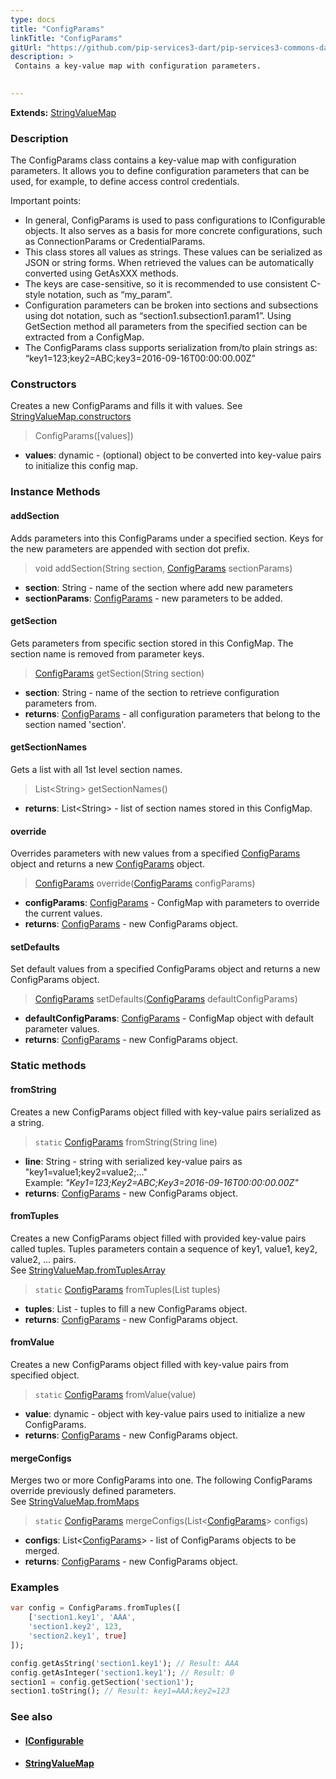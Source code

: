 ```yaml
---
type: docs
title: "ConfigParams"
linkTitle: "ConfigParams"
gitUrl: "https://github.com/pip-services3-dart/pip-services3-commons-dart"
description: > 
 Contains a key-value map with configuration parameters. 

  
---
```


**Extends:** [StringValueMap](../../data/string_value_map)

### Description
The ConfigParams class contains a key-value map with configuration parameters. It allows you to define configuration parameters that can be used, for example, to define access control credentials.  

Important points:   
- In general, ConfigParams is used to pass configurations to IConfigurable objects. It also serves as a basis for more concrete configurations, such as ConnectionParams or CredentialParams. 
- This class stores all values as strings. These values can be serialized as JSON or string forms. When retrieved the values can be automatically converted using GetAsXXX methods.
- The keys are case-sensitive, so it is recommended to use consistent C-style notation, such as “my_param”.
- Configuration parameters can be broken into sections and subsections using dot notation, such as “section1.subsection1.param1”. Using GetSection method all parameters from the specified section can be extracted from a ConfigMap.
- The ConfigParams class supports serialization from/to plain strings as: “key1=123;key2=ABC;key3=2016-09-16T00:00:00.00Z”


### Constructors
Creates a new ConfigParams and fills it with values.
See [StringValueMap.constructors](../../data/string_value_map/#constructors)

> ConfigParams([values])

- **values**: dynamic - (optional) object to be converted into key-value pairs to initialize this config map.

### Instance Methods  

#### addSection
Adds parameters into this ConfigParams under a specified section.
Keys for the new parameters are appended with section dot prefix.

> void addSection(String section, [ConfigParams]() sectionParams)

- **section**: String - name of the section where add new parameters
- **sectionParams**: [ConfigParams]() - new parameters to be added.


#### getSection
Gets parameters from specific section stored in this ConfigMap.
The section name is removed from parameter keys.

> [ConfigParams]() getSection(String section)

- **section**: String - name of the section to retrieve configuration parameters from.
- **returns**: [ConfigParams]() - all configuration parameters that belong to the section named 'section'. 

#### getSectionNames
Gets a list with all 1st level section names.

> List\<String\> getSectionNames()

- **returns**: List\<String\> - list of section names stored in this ConfigMap.

#### override
Overrides parameters with new values from a specified [ConfigParams]() object
and returns a new [ConfigParams]() object.

> [ConfigParams]() override([ConfigParams]() configParams)

- **configParams**: [ConfigParams]() - ConfigMap with parameters to override the current values.
- **returns**: [ConfigParams]() - new ConfigParams object.

#### setDefaults
Set default values from a specified ConfigParams object and returns a new ConfigParams object.

> [ConfigParams]() setDefaults([ConfigParams]() defaultConfigParams)

- **defaultConfigParams**: [ConfigParams]() - ConfigMap object with default parameter values.
- **returns**: [ConfigParams]() - new ConfigParams object.

### Static methods   

#### fromString
Creates a new ConfigParams object filled with key-value pairs serialized as a string.

> `static` [ConfigParams]() fromString(String line)

- **line**: String - string with serialized key-value pairs as "key1=value1;key2=value2;..."  
Example: *"Key1=123;Key2=ABC;Key3=2016-09-16T00:00:00.00Z"*
- **returns**: [ConfigParams]() - new ConfigParams object.

#### fromTuples
Creates a new ConfigParams object filled with provided key-value pairs called tuples.
Tuples parameters contain a sequence of key1, value1, key2, value2, ... pairs.  
See [StringValueMap.fromTuplesArray](../../data/string_value_map/#fromtuplesarray)

> `static` [ConfigParams]() fromTuples(List tuples)

- **tuples**: List - tuples to fill a new ConfigParams object.
- **returns**: [ConfigParams]() - new ConfigParams object.


#### fromValue
Creates a new ConfigParams object filled with key-value pairs from specified object.

> `static` [ConfigParams]() fromValue(value)

- **value**: dynamic - object with key-value pairs used to initialize a new ConfigParams.
- **returns**: [ConfigParams]() - new ConfigParams object.


#### mergeConfigs
Merges two or more ConfigParams into one. The following ConfigParams override
previously defined parameters.  
See [StringValueMap.fromMaps](../../data/string_value_map/#frommaps)

> `static` [ConfigParams]() mergeConfigs(List<[ConfigParams]()> configs)

- **configs**: List<[ConfigParams]()> - list of ConfigParams objects to be merged.
- **returns**: [ConfigParams]() - new ConfigParams object.

### Examples   

```dart
var config = ConfigParams.fromTuples([
    ['section1.key1', 'AAA',
    'section1.key2', 123,
    'section2.key1', true]
]);

config.getAsString('section1.key1'); // Result: AAA
config.getAsInteger('section1.key1'); // Result: 0
section1 = config.getSection('section1');
section1.toString(); // Result: key1=AAA;key2=123
```


### See also
- #### [IConfigurable](../iconfigurable)
- #### [StringValueMap](../../data/string_value_map)
